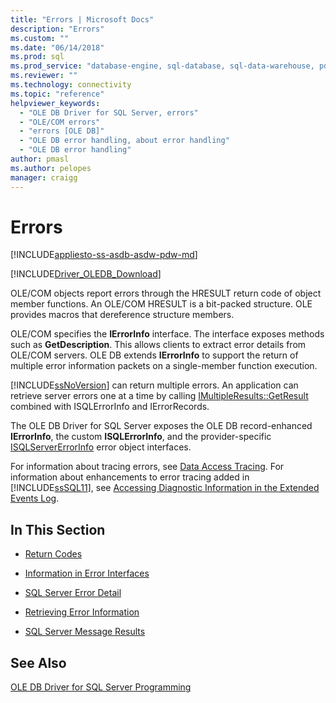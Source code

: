 ```yaml
---
title: "Errors | Microsoft Docs"
description: "Errors"
ms.custom: ""
ms.date: "06/14/2018"
ms.prod: sql
ms.prod_service: "database-engine, sql-database, sql-data-warehouse, pdw"
ms.reviewer: ""
ms.technology: connectivity
ms.topic: "reference"
helpviewer_keywords: 
  - "OLE DB Driver for SQL Server, errors"
  - "OLE/COM errors"
  - "errors [OLE DB]"
  - "OLE DB error handling, about error handling"
  - "OLE DB error handling"
author: pmasl
ms.author: pelopes
manager: craigg
---
```

# Errors
[!INCLUDE[appliesto-ss-asdb-asdw-pdw-md](../../../includes/appliesto-ss-asdb-asdw-pdw-md.md)]

[!INCLUDE[Driver_OLEDB_Download](../../../includes/driver_oledb_download.md)]

  OLE/COM objects report errors through the HRESULT return code of object member functions. An OLE/COM HRESULT is a bit-packed structure. OLE provides macros that dereference structure members.  
  
 OLE/COM specifies the **IErrorInfo** interface. The interface exposes methods such as **GetDescription**. This allows clients to extract error details from OLE/COM servers. OLE DB extends **IErrorInfo** to support the return of multiple error information packets on a single-member function execution.  
  
 [!INCLUDE[ssNoVersion](../../../includes/ssnoversion-md.md)] can return multiple errors. An application can retrieve server errors one at a time by calling [IMultipleResults::GetResult](https://go.microsoft.com/fwlink/?LinkId=129630) combined with ISQLErrorInfo and IErrorRecords.  
  
 The OLE DB Driver for SQL Server exposes the OLE DB record-enhanced **IErrorInfo**, the custom **ISQLErrorInfo**, and the provider-specific [ISQLServerErrorInfo](https://msdn.microsoft.com/library/a8323b5c-686a-4235-a8d2-bda43617b3a1) error object interfaces.  
  
 For information about tracing errors, see [Data Access Tracing](https://go.microsoft.com/fwlink/?LinkId=125805). For information about enhancements to error tracing added in [!INCLUDE[ssSQL11](../../../includes/sssql11-md.md)], see [Accessing Diagnostic Information in the Extended Events Log](../../oledb/features/accessing-diagnostic-information-in-the-extended-events-log.md).  
  
## In This Section  
  
-   [Return Codes](../../oledb/ole-db-errors/return-codes.md)  
  
-   [Information in Error Interfaces](../../oledb/ole-db-errors/information-in-error-interfaces.md)  
  
-   [SQL Server Error Detail](../../oledb/ole-db-errors/sql-server-error-detail.md)  
  
-   [Retrieving Error Information](../../oledb/ole-db-errors/retrieving-error-information.md)  
  
-   [SQL Server Message Results](../../oledb/ole-db-errors/sql-server-message-results.md)  
  
## See Also  
 [OLE DB Driver for SQL Server Programming](../../oledb/ole-db/oledb-driver-for-sql-server-programming.md)  
  
  
